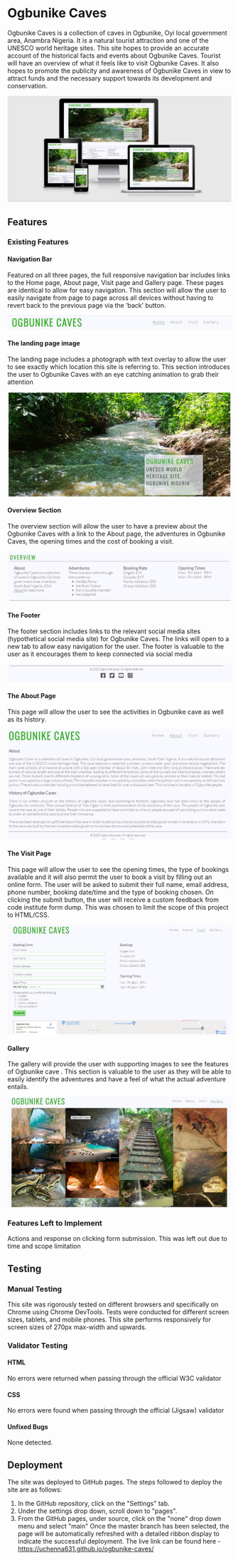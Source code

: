 # Ogbunike Caves

Ogbunike Caves is a collection of caves in Ogbunike, Oyi local government area, Anambra Nigeria. It is a natural tourist attraction and one of the UNESCO world heritage sites. This site hopes to provide an accurate account of the historical facts and events about Ogbunike Caves. Tourist will have an overview of what it feels like to visit Ogbunike Caves. It also hopes to promote the publicity and awareness of Ogbunike Caves in view to attract funds and the necessary support towards its development and conservation.

![Ogbunike caves' view on ami.responsivedesign.is](https://github.com/uchenna631/ogbunike-caves/blob/main/assets/images/responsive-design.JPG?raw=true)

## Features

### Existing Features

#### Navigation Bar

Featured on all three pages, the full responsive navigation bar includes links to the Home page, About page, Visit page and Gallery page. These pages are identical to allow for easy navigation.
This section will allow the user to easily navigate from page to page across all devices without having to revert back to the previous page via the ‘back’ button.

![Navigation bar](https://github.com/uchenna631/ogbunike-caves/blob/main/assets/images/navigation-bar.JPG?raw=true)

#### The landing page image

The landing page includes a photograph with text overlay to allow the user to see exactly which location this site is referring to.
This section introduces the user to Ogbunike Caves with an eye catching animation to grab their attention

![Landing page](https://github.com/uchenna631/ogbunike-caves/blob/main/assets/images/landing-page.JPG?raw=true)

#### Overview Section

The overview section will allow the user to have a preview about the Ogbunike Caves with a link to the About page, the adventures in Ogbunike Caves, the opening times and the cost of booking a visit.

![overview section](https://github.com/uchenna631/ogbunike-caves/blob/main/assets/images/overview-section.JPG?raw=true)

#### The Footer

The footer section includes links to the relevant social media sites (hypothetical social media site) for Ogbunike Caves. The links will open to a new tab to allow easy navigation for the user.
The footer is valuable to the user as it encourages them to keep connected via social media

![Footer](https://github.com/uchenna631/ogbunike-caves/blob/main/assets/images/footer.JPG?raw=true)

#### The About Page

This page will allow the user to see the activities in Ogbunike cave as well as its history.

![About page](https://github.com/uchenna631/ogbunike-caves/blob/main/assets/images/about-page.JPG?raw=true)

#### The Visit Page

This page will allow the user to see the opening times, the type of bookings available and it will also permit the user to book a visit by filling out an online form. 
The user will be asked to submit their full name, email address, phone number, booking date/time and the type of booking chosen. On clicking the submit button, the user will receive a custom feedback from code institute form dump. This was chosen to limit the scope of this project to HTML/CSS.

![Visit page](https://github.com/uchenna631/ogbunike-caves/blob/main/assets/images/visit-page.JPG?raw=true)

#### Gallery

The gallery will provide the user with supporting images to see the features of Ogbunike cave .
This section is valuable to the user as they will be able to easily identify the adventures and have a feel of what the actual adventure entails.

![Gallery](https://github.com/uchenna631/ogbunike-caves/blob/main/assets/images/gallery-page.JPG?raw=true)

### Features Left to Implement
Actions and response on clicking form submission. This was left out due to time and scope limitation

## Testing
### Manual Testing
This site was rigorously tested on different browsers and specifically on Chrome using Chrome DevTools. Tests were conducted for different screen sizes, tablets, and mobile phones. This site performs responsively for screen sizes of 270px max-width and upwards. 

### Validator Testing
#### HTML
No errors were returned when passing through the official W3C validator
#### CSS
No errors were found when passing through the official (Jigsaw) validator
#### Unfixed Bugs
None detected.

## Deployment

The site was deployed to GitHub pages. The steps followed to deploy the site are as follows:
1. In the GitHub repository, click on the "Settings" tab.
2. Under the settings drop down, scroll down to "pages".
3. From the GitHub pages, under source, click on the "none" drop down menu and select "main"
Once the master branch has been selected, the page will be automatically refreshed with a detailed ribbon display to indicate the successful deployment.
The live link can be found here - https://uchenna631.github.io/ogbunike-caves/

